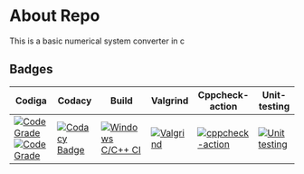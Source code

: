 # About Repo

This is a basic numerical system converter in c

## Badges
  

| Codiga | Codacy | Build | Valgrind | Cppcheck-action | Unit-testing |
| ------ | ------ | -------- | -------- | ----------- | ------------ |
|  [![Code Grade](https://api.codiga.io/project/32230/status/svg)](https://app.codiga.io/public/project/32230/M1_Ipl_data_viewer/dashboard) [![Code Grade](https://api.codiga.io/project/32230/score/svg)](https://app.codiga.io/public/project/32230/M1_Ipl_data_viewer/dashboard) | [![Codacy Badge](https://app.codacy.com/project/badge/Grade/2a6797881f7849ab8699d98662413e25)](https://www.codacy.com/gh/meenank/M1_C_General_quiz/dashboard?utm_source=github.com&amp;utm_medium=referral&amp;utm_content=meenank/M1_C_General_quiz&amp;utm_campaign=Badge_Grade) | [![Windows C/C++ CI](https://github.com/meenank/M1_NumberSystem_Converter/actions/workflows/main.yml/badge.svg)](https://github.com/meenank/M1_NumberSystem_Converter/actions/workflows/main.yml) | [![Valgrind](https://github.com/meenank/M1_NumberSystem_Converter/actions/workflows/val.yml/badge.svg)](https://github.com/meenank/M1_NumberSystem_Converter/actions/workflows/val.yml) | [![cppcheck-action](https://github.com/meenank/M1_NumberSystem_Converter/actions/workflows/cpp.yml/badge.svg)](https://github.com/meenank/M1_NumberSystem_Converter/actions/workflows/cpp.yml) | [![Unit testing](https://github.com/meenank/M1_NumberSystem_Converter/actions/workflows/unit.yml/badge.svg)](https://github.com/meenank/M1_NumberSystem_Converter/actions/workflows/unit.yml) |
  